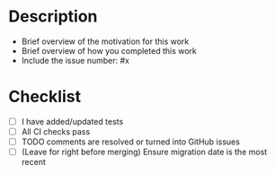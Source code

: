 # Description

- Brief overview of the motivation for this work
- Brief overview of how you completed this work
- Include the issue number: #x

# Checklist

- [ ] I have added/updated tests
- [ ] All CI checks pass
- [ ] TODO comments are resolved or turned into GitHub issues
- [ ] (Leave for right before merging) Ensure migration date is the most recent
